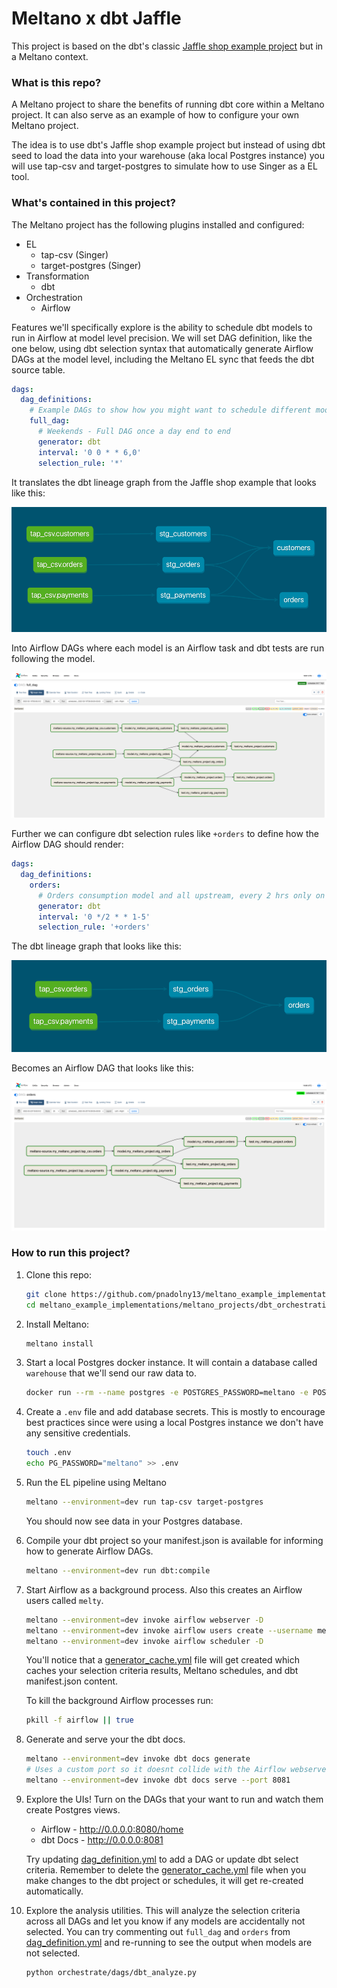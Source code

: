 # Meltano x dbt Jaffle

This project is based on the dbt's classic [Jaffle shop example project](https://github.com/dbt-labs/jaffle_shop) but in a Meltano context.


### What is this repo?

A Meltano project to share the benefits of running dbt core within a Meltano project.
It can also serve as an example of how to configure your own Meltano project.

The idea is to use dbt's Jaffle shop example project but instead of using dbt seed to load the data into your warehouse (aka local Postgres instance) you will use tap-csv and target-postgres to simulate how to use Singer as a EL tool.

### What's contained in this project?

The Meltano project has the following plugins installed and configured:

- EL
    - tap-csv (Singer)
    - target-postgres (Singer)
- Transformation
    - dbt
- Orchestration
    - Airflow


Features we'll specifically explore is the ability to schedule dbt models to run in Airflow at model level precision.
We will set DAG definition, like the one below, using dbt selection syntax that automatically generate Airflow DAGs at the model level, including the Meltano EL sync that feeds the dbt source table.

```yaml
dags:
  dag_definitions:
    # Example DAGs to show how you might want to schedule different models in a more precise way
    full_dag:
      # Weekends - Full DAG once a day end to end
      generator: dbt
      interval: '0 0 * * 6,0'
      selection_rule: '*'
```

It translates the dbt lineage graph from the Jaffle shop example that looks like this:

![dbt_docs_lineage](./screenshots/dbt_docs_lineage.png)


Into Airflow DAGs where each model is an Airflow task and dbt tests are run following the model.

![airflow_full_dag](./screenshots/airflow_full_dag.png)


Further we can configure dbt selection rules like `+orders` to define how the Airflow DAG should render:

```yaml
dags:
  dag_definitions:
    orders:
      # Orders consumption model and all upstream, every 2 hrs only on weekdays
      generator: dbt
      interval: '0 */2 * * 1-5'
      selection_rule: '+orders'
```

The dbt lineage graph that looks like this:

![dbt_docs_lineage_orders](./screenshots/dbt_docs_lineage_orders.png)

Becomes an Airflow DAG that looks like this:

![airflow_orders](./screenshots/airflow_orders.png)

### How to run this project?

1. Clone this repo:

    ```bash
    git clone https://github.com/pnadolny13/meltano_example_implementations.git
    cd meltano_example_implementations/meltano_projects/dbt_orchestration/
    ```

1. Install Meltano:

    ```bash
    meltano install
    ```

1. Start a local Postgres docker instance.
It will contain a database called `warehouse` that we'll send our raw data to.

    ```bash
    docker run --rm --name postgres -e POSTGRES_PASSWORD=meltano -e POSTGRES_USER=meltano -e POSTGRES_DB=warehouse -d -p 5432:5432 postgres
    ```

1. Create a `.env` file and add database secrets. This is mostly to encourage best practices since were using a local Postgres instance we don't have any sensitive credentials.

    ```bash
    touch .env
    echo PG_PASSWORD="meltano" >> .env
    ```

1. Run the EL pipeline using Meltano

    ```bash
    meltano --environment=dev run tap-csv target-postgres
    ```

    You should now see data in your Postgres database.

1. Compile your dbt project so your manifest.json is available for informing how to generate Airflow DAGs.

    ```bash
    meltano --environment=dev run dbt:compile
    ```

1. Start Airflow as a background process.
Also this creates an Airflow users called `melty`.

    ```bash
    meltano --environment=dev invoke airflow webserver -D
    meltano --environment=dev invoke airflow users create --username melty --firstname melty --lastname meltano --role Admin --password melty --email melty@meltano.com
    meltano --environment=dev invoke airflow scheduler -D
    ```

    You'll notice that a [generator_cache.yml](dbt_orchestration/orchestrate/generator_cache.yml) file will get created which caches your selection criteria results, Meltano schedules, and dbt manifest.json content.

    To kill the background Airflow processes run:

    ```bash
    pkill -f airflow || true
    ```

1. Generate and serve your the dbt docs.

    ```bash
    meltano --environment=dev invoke dbt docs generate
    # Uses a custom port so it doesnt collide with the Airflow webserver
    meltano --environment=dev invoke dbt docs serve --port 8081
    ```

1. Explore the UIs! Turn on the DAGs that your want to run and watch them create Postgres views.

    - Airflow - http://0.0.0.0:8080/home
    - dbt Docs - http://0.0.0.0:8081

    Try updating [dag_definition.yml](dbt_orchestration/orchestrate/dag_definition.yml) to add a DAG or update dbt select criteria.
    Remember to delete the [generator_cache.yml](dbt_orchestration/orchestrate/generator_cache.yml) file when you make changes to the dbt project or schedules, it will get re-created automatically.

1. Explore the analysis utilities.
This will analyze the selection criteria across all DAGs and let you know if any models are accidentally not selected.
You can try commenting out `full_dag` and `orders` from [dag_definition.yml](dbt_orchestration/orchestrate/dag_definition.yml) and re-running to see the output when models are not selected.

    ```bash
    python orchestrate/dags/dbt_analyze.py
    ```
